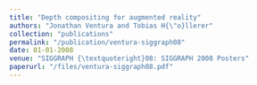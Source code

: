 ```yaml
---
title: "Depth compositing for augmented reality"
authors: "Jonathan Ventura and Tobias H{\"o}llerer"
collection: "publications"
permalink: "/publication/ventura-siggraph08"
date: 01-01-2008
venue: "SIGGRAPH {\textquoteright}08: SIGGRAPH 2008 Posters"
paperurl: "/files/ventura-siggraph08.pdf"
---
```

